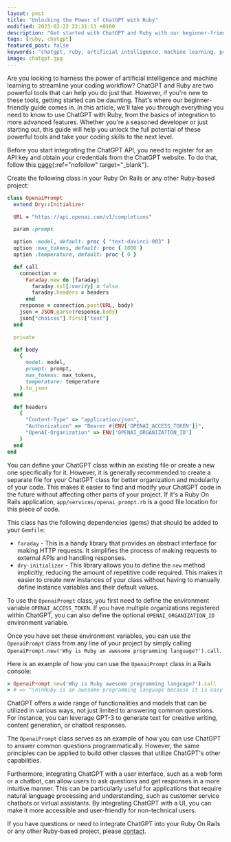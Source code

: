 ```yaml
---
layout: post
title: "Unlocking the Power of ChatGPT with Ruby"
modified: 2023-02-22 22:31:11 +0100
description: "Get started with ChatGPT and Ruby with our beginner-friendly guide, designed to help you unlock the full potential of these powerful tools."
tags: [ruby, chatgpt]
featured_post: false
keywords: "chatgpt, ruby, artificial intelligence, machine learning, programming, beginner's guide, tutorial, integration, workflow, productivity, natural language processing, ai-powered applications, intelligent chatbots, natural language understanding, developer tools"
image: chatgpt.jpg
---
```


Are you looking to harness the power of artificial intelligence and machine learning to streamline your coding workflow? ChatGPT and Ruby are two powerful tools that can help you do just that. However, if you're new to these tools, getting started can be daunting. That's where our beginner-friendly guide comes in. In this article, we'll take you through everything you need to know to use ChatGPT with Ruby, from the basics of integration to more advanced features. Whether you're a seasoned developer or just starting out, this guide will help you unlock the full potential of these powerful tools and take your coding skills to the next level.

Before you start integrating the ChatGPT API, you need to register for an API key and obtain your credentials from the ChatGPT website. To do that, follow this [page](https://platform.openai.com/account/api-keys){:ref="nofollow" target="_blank"}.

Create the following class in your Ruby On Rails or any other Ruby-based project:

```ruby
class OpenaiPrompt
  extend Dry::Initializer

  URL = "https://api.openai.com/v1/completions"

  param :prompt

  option :model, default: proc { "text-davinci-003" }
  option :max_tokens, default: proc { 1000 }
  option :temperature, default: proc { 0 }

  def call
    connection =
      Faraday.new do |faraday|
        faraday.ssl[:verify] = false
        faraday.headers = headers
      end
    response = connection.post(URL, body)
    json = JSON.parse(response.body)
    json["choices"].first["text"]
  end

  private

  def body
    {
      model: model,
      prompt: prompt,
      max_tokens: max_tokens,
      temperature: temperature
    }.to_json
  end

  def headers
    {
      "Content-Type" => "application/json",
      "Authorization" => "Bearer #{ENV['OPENAI_ACCESS_TOKEN']}",
      "OpenAI-Organization" => ENV['OPENAI_ORGANIZATION_ID']
    }
  end
end
```

You can define your ChatGPT class within an existing file or create a new one specifically for it. However, it is generally recommended to create a separate file for your ChatGPT class for better organization and modularity of your code. This makes it easier to find and modify your ChatGPT code in the future without affecting other parts of your project. If it's a Ruby On Rails application, `app/services/openai_prompt.rb` is a good file location for this piece of code.

This class has the following dependencies (gems) that should be added to your `Gemfile`:
- `faraday` - This is a handy library that provides an abstract interface for making HTTP requests. It simplifies the process of making requests to external APIs and handling responses.
- `dry-initializer` - This library allows you to define the `new` method implicitly, reducing the amount of repetitive code required. This makes it easier to create new instances of your class without having to manually define instance variables and their default values.

To use the `OpenaiPrompt` class, you first need to define the environment variable `OPENAI_ACCESS_TOKEN`. If you have multiple organizations registered within ChatGPT, you can also define the optional `OPENAI_ORGANIZATION_ID` environment variable.

Once you have set these environment variables, you can use the `OpenaiPrompt` class from any line of your project by simply calling `OpenaiPrompt.new('Why is Ruby an awesome programming language?').call`.

Here is an example of how you can use the `OpenaiPrompt` class in a Rails console:

```ruby
> OpenaiPrompt.new('Why is Ruby awesome programming language?').call
> # => "\n\nRuby is an awesome programming language because it is easy to learn and use, has a large and supportive community, and is highly flexible and powerful. It is also object-oriented, meaning that it allows developers to create complex applications quickly and easily. Additionally, Ruby is open source, meaning that it is free to use and modify. Finally, Ruby is known for its readability, which makes it easier for developers to understand and debug code."
```

ChatGPT offers a wide range of functionalities and models that can be utilized in various ways, not just limited to answering common questions. For instance, you can leverage GPT-3 to generate text for creative writing, content generation, or chatbot responses.

The `OpenaiPrompt` class serves as an example of how you can use ChatGPT to answer common questions programmatically. However, the same principles can be applied to build other classes that utilize ChatGPT's other capabilities.

Furthermore, integrating ChatGPT with a user interface, such as a web form or a chatbot, can allow users to ask questions and get responses in a more intuitive manner. This can be particularly useful for applications that require natural language processing and understanding, such as customer service chatbots or virtual assistants. By integrating ChatGPT with a UI, you can make it more accessible and user-friendly for non-technical users.

If you have questions or need to integrate ChatGPT into your Ruby On Rails or any other Ruby-based project, please [contact](https://widefix.com/).
